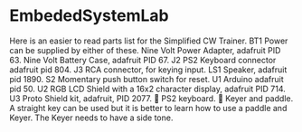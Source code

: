 # EmbededSystemLab
Here is an easier to read parts list for the Simplified CW Trainer.
BT1 Power can be supplied by either of these.
Nine Volt Power Adapter, adafruit PID 63.
Nine Volt Battery Case, adafruit PID 67.
J2 PS2 Keyboard connector adafruit pid 804.
J3 RCA connector, for keying input.
LS1 Speaker, adafruit pid 1890.
S2 Momentary push button switch for reset.
U1 Arduino adafruit pid 50.
U2 RGB LCD Shield with a 16x2 character display, adafruit PID 714.
U3 Proto Shield kit, adafruit, PID 2077.
 PS2 keyboard.
 Keyer and paddle. A straight key can be used but it is better to learn
how to use a paddle and Keyer. The Keyer needs to have a side tone.
